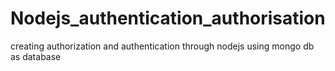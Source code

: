 # Nodejs_authentication_authorisation
creating authorization and authentication through nodejs using mongo db as database
